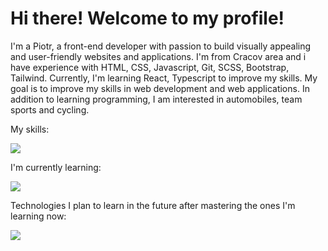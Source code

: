 <h1> Hi there! Welcome to my profile!</h1>

<p>I'm a Piotr, a front-end developer with passion to build visually appealing and user-friendly websites and applications. I'm from Cracov area and i have experience with HTML, CSS, Javascript, Git, SCSS, Bootstrap, Tailwind. Currently, I'm learning React, Typescript to improve my skills. My goal is to improve my skills in web development and web applications. In addition to learning programming, I am interested in automobiles, team sports and cycling.</p>

<p>My skills:</p>
<div>
    <img src="https://skillicons.dev/icons?i=html,css,js,git,sass,bootstrap,tailwindcss" />
</div>


<p>I'm currently learning:</p>
<div>
  <img src="https://skillicons.dev/icons?i=react,vite,typescript" />
</div>
<p>Technologies I plan to learn in the future after mastering the ones I'm learning now:</p>
<div>
  <img src="https://skillicons.dev/icons?i=vue,py,nodejs,django" />
</div>
